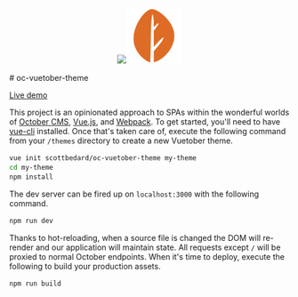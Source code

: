 <p align="center">
    <a href="//github.com/vuejs/vue" target="_blank"><img src="http://vuejs.org/images/logo.png" width="auto" height="105px"><a href="//github.com/octobercms/october" target="_blank"><img src="https://raw.githubusercontent.com/octobercms/october/master/themes/demo/assets/images/october.png" alt="October" width="auto" height="100px" /></a></a>
</p>
# oc-vuetober-theme

[Live demo](http://vuetober.scottbedard.net)

This project is an opinionated approach to SPAs within the wonderful worlds of [October CMS](https://github.com/octobercms/october), [Vue.js](https://github.com/vuejs/vue), and [Webpack](https://github.com/webpack/webpack). To get started, you'll need to have [vue-cli](https://github.com/vuejs/vue-cli) installed. Once that's taken care of, execute the following command from your `/themes` directory to create a new Vuetober theme.

```bash
vue init scottbedard/oc-vuetober-theme my-theme
cd my-theme
npm install
```

The dev server can be fired up on `localhost:3000` with the following command.

```bash
npm run dev
```

Thanks to hot-reloading, when a source file is changed the DOM will re-render and our application will maintain state. All requests except `/` will be proxied to normal October endpoints. When it's time to deploy, execute the following to build your production assets.

```bash
npm run build
```
